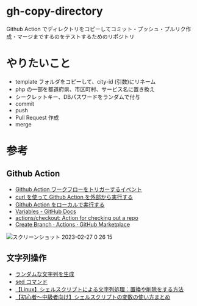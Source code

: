 # gh-copy-directory
Github Action でディレクトリをコピーしてコミット・プッシュ・プルリク作成・マージまでするのをテストするためのリポジトリ

# やりたいこと

- template フォルダをコピーして、city-id (引数)にリネーム
- php の一部を都道府県、市区町村、サービス名に置き換え
- シークレットキー、DBパスワードをランダムで付与
- commit
- push
- Pull Request 作成
- merge

# 参考

## Github Action
- [Github Action ワークフローをトリガーするイベント](https://docs.github.com/ja/actions/using-workflows/events-that-trigger-workflows)
- [curl を使って Github Action を外部から実行する](https://scrapbox.io/nwtgck/GitHub_Actions%E3%82%92curl%E3%82%92%E4%BD%BF%E3%81%A3%E3%81%A6%E5%A4%96%E9%83%A8%E3%81%8B%E3%82%89%E5%AE%9F%E8%A1%8C%E3%81%99%E3%82%8B)
- [Github Action をローカルで実行する](https://kakakakakku.hatenablog.com/entry/2023/02/02/111644)
- [Variables \- GitHub Docs](https://docs.github.com/ja/actions/learn-github-actions/variables)
- [actions/checkout: Action for checking out a repo](https://github.com/actions/checkout)
- [Create Branch · Actions · GitHub Marketplace](https://github.com/marketplace/actions/create-branch)

![スクリーンショット 2023-02-27 0 26 15](https://user-images.githubusercontent.com/3732626/221420031-c1bf019a-d3be-4e46-9b63-7a6479d6ecf3.png)

## 文字列操作
- [ランダムな文字列を生成](https://www.rasukarusan.com/entry/2019/03/29/224418)
- [sed コマンド](https://hydrocul.github.io/wiki/commands/sed.html)
- [【Linux】シェルスクリプトによる文字列処理：置換や削除をする方法](https://eng-entrance.com/linux-shellscript-replacement)
- [【初心者〜中級者向け】シェルスクリプトの変数の使い方まとめ](https://eng-entrance.com/linux-shellscript-variable)
